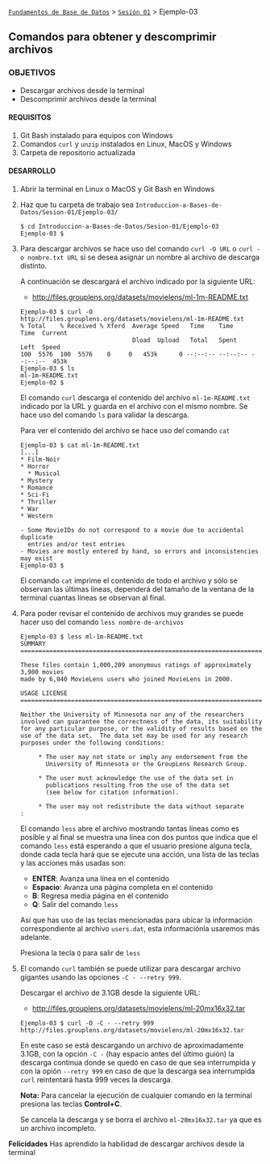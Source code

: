 [`Fundamentos de Base de Datos`](../../Readme.md) > [`Sesión 01`](../Readme.md) > Ejemplo-03
## Comandos para obtener y descomprimir archivos

### OBJETIVOS
- Descargar archivos desde la terminal
- Descomprimir archivos desde la terminal

#### REQUISITOS
1. Git Bash instalado para equipos con Windows
1. Comandos `curl` y `unzip` instalados en Linux, MacOS y Windows
1. Carpeta de repositorio actualizada

#### DESARROLLO
1. Abrir la terminal en Linux o MacOS y Git Bash en Windows

1. Haz que tu carpeta de trabajo sea `Introduccion-a-Bases-de-Datos/Sesion-01/Ejemplo-03/`
   ```console
   $ cd Introduccion-a-Bases-de-Datos/Sesion-01/Ejemplo-03
   Ejemplo-03 $
   ```

1. Para descargar archivos se hace uso del comando `curl -O URL` o `curl -o nombre.txt URL` si se desea asignar un nombre al archivo de descarga distinto.

   A continuación se descargará el archivo indicado por la siguiente URL:
   - http://files.grouplens.org/datasets/movielens/ml-1m-README.txt

   ```console
   Ejemplo-03 $ curl -O http://files.grouplens.org/datasets/movielens/ml-1m-README.txt
   % Total    % Received % Xferd  Average Speed   Time    Time     Time  Current
                                  Dload  Upload   Total   Spent    Left  Speed
   100  5576  100  5576    0     0   453k      0 --:--:-- --:--:-- --:--:--  453k
   Ejemplo-03 $ ls
   ml-1m-README.txt
   Ejemplo-02 $
   ```
   El comando `curl` descarga el contenido del archivo `ml-1m-README.txt` indicado por la URL y guarda en el archivo con el mismo nombre. Se hace uso del comando `ls` para validar la descarga.

   Para ver el contenido del archivo se hace uso del comando `cat`
   ```console
   Ejemplo-03 $ cat ml-1m-README.txt
   [...]
   * Film-Noir
   * Horror
 	 * Musical
   * Mystery
   * Romance
   * Sci-Fi
   * Thriller
   * War
   * Western

   - Some MovieIDs do not correspond to a movie due to accidental duplicate
     entries and/or test entries
   - Movies are mostly entered by hand, so errors and inconsistencies may exist
   Ejemplo-03 $
   ```
   El comando `cat` imprime el contenido de todo el archivo y sólo se observan las últimas líneas, dependerá del tamaño de la ventana de la terminal cuantas líneas se observan al final.

1. Para poder revisar el contenido de archivos muy grandes se puede hacer uso del comando `less nombre-de-archivos`
   ```console
   Ejemplo-03 $ less ml-1m-README.txt
   SUMMARY
   ================================================================================

   These files contain 1,000,209 anonymous ratings of approximately 3,900 movies
   made by 6,040 MovieLens users who joined MovieLens in 2000.

   USAGE LICENSE
   ================================================================================

   Neither the University of Minnesota nor any of the researchers
   involved can guarantee the correctness of the data, its suitability
   for any particular purpose, or the validity of results based on the
   use of the data set.  The data set may be used for any research
   purposes under the following conditions:

        * The user may not state or imply any endorsement from the
          University of Minnesota or the GroupLens Research Group.

        * The user must acknowledge the use of the data set in
          publications resulting from the use of the data set
          (see below for citation information).

        * The user may not redistribute the data without separate
   :
   ```
   El comando `less` abre el archivo mostrando tantas líneas como es posible y al final se muestra una línea con dos puntos que indica que el comando `less` está esperando a que el usuario presione alguna tecla, donde cada tecla hará que se ejecute una acción, una lista de las teclas y las acciones más usadas son:

   - __ENTER__: Avanza una línea en el contenido
   - __Espacio__: Avanza una página completa en el contenido
   - __B__: Regresa media página en el contenido
   - __Q__: Salir del comando `less`

   Así que has uso de las teclas mencionadas para ubicar la información correspondiente al archivo `users.dat`, esta informaciónla usaremos más adelante.

   Presiona la tecla `Q` para salir de `less`   

1. El comando `curl` también se puede utilizar para descargar archivo gigantes usando las opciones `-C - --retry 999`.

   Descargar el archivo de 3.1GB desde la siguiente URL:
   - http://files.grouplens.org/datasets/movielens/ml-20mx16x32.tar

   ```console
   Ejemplo-03 $ curl -O -C - --retry 999 http://files.grouplens.org/datasets/movielens/ml-20mx16x32.tar
   ```
   En este caso se está descargando un archivo de aproximadamente 3.1GB, con la opción `-C -` (hay espacio antes del último guión) la descarga continua donde se quedó en caso de que sea interrumpida y con la opión `--retry 999` en caso de que la descarga sea interrumpida `curl` reintentará hasta 999 veces la descarga.

   __Nota:__ Para cancelar la ejecución de cualquier comando en la terminal presiona las teclas __Control+C__.

   Se cancela la descarga y se borra el archivo `ml-20mx16x32.tar` ya que es un archivo incompleto.

__Felicidades__ Has aprendido la habilidad de descargar archivos desde la terminal
